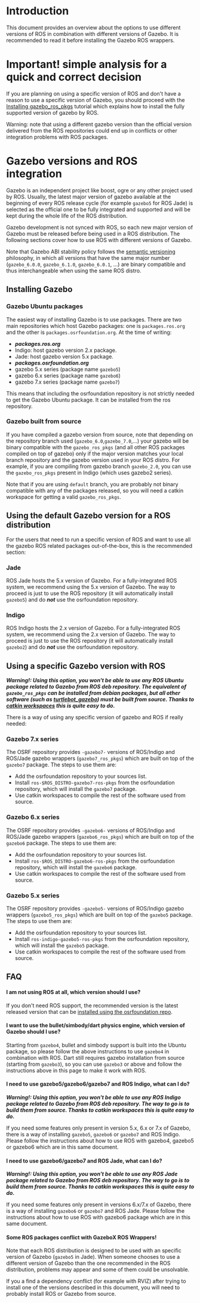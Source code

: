 # Introduction

This document provides an overview about the options to use different versions of ROS
 in combination with different versions of Gazebo.
It is recommended to read it before installing the Gazebo ROS wrappers.

# Important! simple analysis for a quick and correct decision

If you are planning on using a specific version of ROS and don't have a reason
to use a specific version of Gazebo, you should proceed with the
[Installing gazebo\_ros\_pkgs](http://gazebosim.org/tutorials?tut=ros_installing&cat=connect_ros)
tutorial which explains how to install the fully supported version of gazebo
by ROS.

Warning: note that using a different gazebo version than the official version delivered from the ROS
repositories could end up in conflicts or other integration problems with ROS packages.

# Gazebo versions and ROS integration

Gazebo is an independent project like boost, ogre or
any other project used by ROS. Usually, the latest major version of gazebo
available at the beginning of every ROS release cycle (for example `gazebo5`
for ROS Jade) is selected as the official one to be fully integrated and
supported and will be kept during the whole life of the ROS distribution.

Gazebo development is not synced with ROS, so each new major version of Gazebo
must be released before being used in a ROS distribution.  The following
sections cover how to use ROS with different versions of Gazebo.

Note that Gazebo ABI stability policy follows the
[semantic versioning](http://semver.org/) philosophy, in which all versions
that have the same major number (`gazebo_6.0.0`, `gazebo_6.1.0`,
`gazebo_6.0.1`, ...) are binary compatible and thus interchangeable when using
the same ROS distro.

## Installing Gazebo

### Gazebo Ubuntu packages

The easiest way of installing Gazebo is to use packages. There are two main repositories which host Gazebo packages: one is `packages.ros.org` and the other is `packages.osrfoundation.org`. At the time of writing:

 * ***packages.ros.org***
  *  Indigo: host gazebo version 2.x package.
  *  Jade: host gazebo version 5.x package.
 * ***packages.osrfoundation.org***
  * gazebo 5.x series (package name `gazebo5`)
  * gazebo 6.x series (package name `gazebo6`)
  * gazebo 7.x series (package name `gazebo7`)

This means that including the osrfoundation repository is not strictly needed to get the Gazebo Ubuntu package.
It can be installed from the ros repository.

### Gazebo built from source

If you have compiled a gazebo version from source, note that depending on the
repository branch used (`gazebo_6.0`,`gazebo_7.0`,...) your gazebo will be
binary compatible with the `gazebo_ros_pkgs` (and all other ROS packages compiled
on top of gazebo) only if the major version matches your local branch
repository and the gazebo version used in your ROS distro.  For example, if you
are compiling from gazebo branch `gazebo_2.0`, you can use the `gazebo_ros_pkgs`
present in Indigo (which uses gazebo2 series).

Note that if you are using `default` branch, you are probably not binary
compatible with any of the packages released, so you will need a catkin
workspace for getting a valid `gazebo_ros_pkgs`.

## Using the default Gazebo version for a ROS distribution

For the users that need to run a specific version of ROS
 and want to use all the gazebo ROS related packages out-of-the-box,
 this is the recommended section:

### Jade

ROS Jade hosts the 5.x version of Gazebo.
For a fully-integrated ROS system, we recommend using the 5.x version of
Gazebo.  The way to proceed is just to use the ROS repository (it will
automatically install `gazebo5`) and do ***not*** use the osrfoundation
repository.

### Indigo

ROS Indigo hosts the 2.x version of Gazebo.
For a fully-integrated ROS system, we recommend using the 2.x version of Gazebo.
The way to proceed is just to use the ROS repository (it will automatically install `gazebo2`)
 and do ***not*** use the osrfoundation repository.

## Using a specific Gazebo version with ROS
***Warning!: Using this option, you won't be able to use any ROS Ubuntu package
related to Gazebo from ROS deb repository.  The equivalent of `gazebo_ros_pkgs`
can be installed from debian packages, but all other software (such as
[turtlebot_gazebo](http://wiki.ros.org/turtlebot_gazebo)) must be built from
source.  Thanks to [catkin workspaces](http://wiki.ros.org/catkin/Tutorials/create_a_workspace)
this is quite easy to do.***

There is a way of using any specific version of gazebo and ROS if really needed:

### Gazebo 7.x series

The OSRF repository provides `-gazebo7-` versions of ROS/Indigo and ROS/Jade
gazebo wrappers (`gazebo7_ros_pkgs`) which are built on top of the `gazebo7`
package.  The steps to use them are:

 * Add the osrfoundation repository to your sources list.
 * Install `ros-$ROS_DISTRO-gazebo7-ros-pkgs` from the osrfoundation repository, which will install the `gazebo7` package.
 * Use catkin workspaces to compile the rest of the software used from source.

### Gazebo 6.x series

The OSRF repository provides `-gazebo6-` versions of ROS/Indigo and ROS/Jade
gazebo wrappers (`gazebo6_ros_pkgs`) which are built on top of the `gazebo6`
package.  The steps to use them are:

 * Add the osrfoundation repository to your sources list.
 * Install `ros-$ROS_DISTRO-gazebo6-ros-pkgs` from the osrfoundation repository, which will install the `gazebo6` package.
 * Use catkin workspaces to compile the rest of the software used from source.

### Gazebo 5.x series

The OSRF repository provides `-gazebo5-` versions of ROS/Indigo gazebo wrappers
 (`gazebo5_ros_pkgs`) which are built on top of the `gazebo5` package.
The steps to use them are:

 * Add the osrfoundation repository to your sources list.
 * Install `ros-indigo-gazebo5-ros-pkgs` from the osrfoundation repository, which will install the `gazebo5` package.
 * Use catkin workspaces to compile the rest of the software used from source.

## FAQ

#### I am not using ROS at all, which version should I use?

If you don't need ROS support, the recommended version is the latest released version that can be
 [installed using the osrfoundation repo](http://gazebosim.org/install).

#### I want to use the bullet/simbody/dart physics engine, which version of Gazebo should I use?

Starting from `gazebo4`, bullet and simbody support is built into the Ubuntu package,
 so please follow the above instructions to use `gazebo4` in combination with ROS.
Dart still requires gazebo installation from source (starting from `gazebo3`),
 so you can use `gazebo3` or above and follow the instructions above in this page to make it work with ROS.

#### I need to use gazebo5/gazebo6/gazebo7 and ROS Indigo, what can I do?
***Warning!: Using this option, you won't be able to use any ROS Indigo package related to Gazebo from ROS deb repository. The way to go is to build them from source. Thanks to catkin workspaces this is quite easy to do.***

If you need some features only present in version 5.x, 6.x or 7.x of Gazebo,
there is a way of installing `gazebo5`, `gazebo6` or `gazebo7` and ROS Indigo.
Please follow the instructions about how to use ROS with gazebo4, gazebo5 or
gazebo6 which are in this same document.

#### I need to use gazebo6/gazebo7 and ROS Jade, what can I do?
***Warning!: Using this option, you won't be able to use any ROS Jade package
related to Gazebo from ROS deb repository. The way to go is to build them from
source. Thanks to catkin workspaces this is quite easy to do.***

If you need some features only present in versions 6.x/7.x of Gazebo,
there is a way of installing `gazebo6` or `gazebo7` and ROS Jade. Please
follow the instructions about how to use ROS with gazebo6 package
which are in this same document.

#### Some ROS packages conflict with GazeboX ROS Wrappers!

Note that each ROS distribution is designed to be used with an specific version
of Gazebo (`gazebo5` in Jade). When someone chooses to use a different version
of Gazebo than the one recommended in the ROS distribution, problems may appear
and some of them could be unsolvable.

If you a find a dependency conflict (for example with RVIZ) after trying to
install one of the versions described in this document, you will need to
probably install ROS or Gazebo from source.

